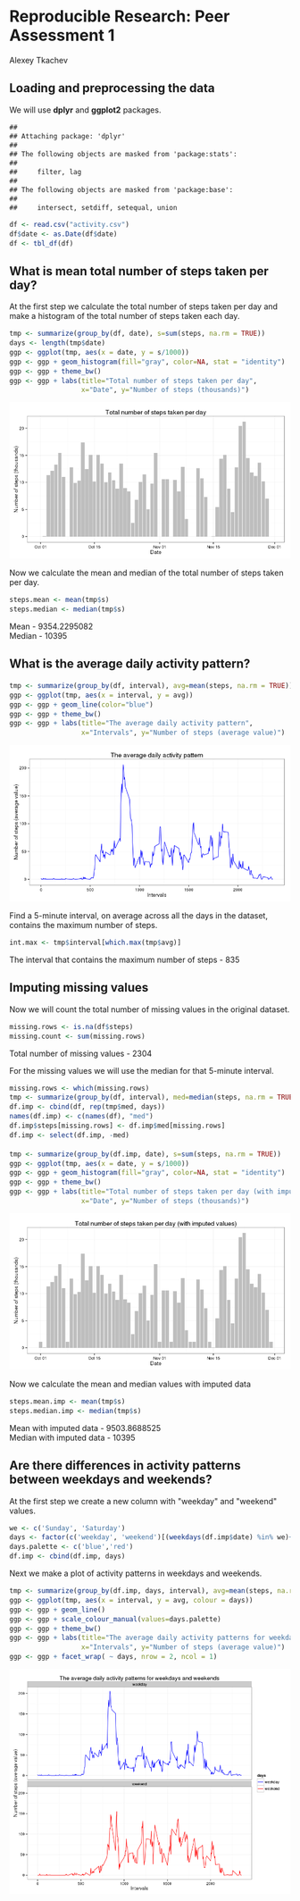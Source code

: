 # Reproducible Research: Peer Assessment 1
Alexey Tkachev  


## Loading and preprocessing the data
We will use **dplyr** and **ggplot2** packages.  

```
## 
## Attaching package: 'dplyr'
## 
## The following objects are masked from 'package:stats':
## 
##     filter, lag
## 
## The following objects are masked from 'package:base':
## 
##     intersect, setdiff, setequal, union
```


```r
df <- read.csv("activity.csv")
df$date <- as.Date(df$date)
df <- tbl_df(df)
```


## What is mean total number of steps taken per day?
At the first step we calculate the total number of steps taken per day and make a histogram of the total number of steps taken each day.

```r
tmp <- summarize(group_by(df, date), s=sum(steps, na.rm = TRUE))
days <- length(tmp$date)
ggp <- ggplot(tmp, aes(x = date, y = s/1000))
ggp <- ggp + geom_histogram(fill="gray", color=NA, stat = "identity")
ggp <- ggp + theme_bw()
ggp <- ggp + labs(title="Total number of steps taken per day",
                  x="Date", y="Number of steps (thousands)")
```
 
![](PA1_template_files/figure-html/steps_per_day_draw-1.png) 

Now we calculate the mean and median of the total number of steps taken per day.

```r
steps.mean <- mean(tmp$s)
steps.median <- median(tmp$s)
```
Mean - 9354.2295082  
Median - 10395  


## What is the average daily activity pattern?

```r
tmp <- summarize(group_by(df, interval), avg=mean(steps, na.rm = TRUE))
ggp <- ggplot(tmp, aes(x = interval, y = avg))
ggp <- ggp + geom_line(color="blue")
ggp <- ggp + theme_bw()
ggp <- ggp + labs(title="The average daily activity pattern",
                  x="Intervals", y="Number of steps (average value)")
```

![](PA1_template_files/figure-html/activity_pattern_draw-1.png) 

Find a 5-minute interval, on average across all the days in the dataset, contains the maximum number of steps.

```r
int.max <- tmp$interval[which.max(tmp$avg)]
```
The interval that contains the maximum number of steps - 835  

## Imputing missing values
Now we will count the total number of missing values in the original dataset.

```r
missing.rows <- is.na(df$steps)
missing.count <- sum(missing.rows)
```
Total number of missing values - 2304  

For the missing values we will use the median for that 5-minute interval.  

```r
missing.rows <- which(missing.rows)
tmp <- summarize(group_by(df, interval), med=median(steps, na.rm = TRUE))
df.imp <- cbind(df, rep(tmp$med, days))
names(df.imp) <- c(names(df), "med")
df.imp$steps[missing.rows] <- df.imp$med[missing.rows]
df.imp <- select(df.imp, -med)

tmp <- summarize(group_by(df.imp, date), s=sum(steps, na.rm = TRUE))
ggp <- ggplot(tmp, aes(x = date, y = s/1000))
ggp <- ggp + geom_histogram(fill="gray", color=NA, stat = "identity")
ggp <- ggp + theme_bw()
ggp <- ggp + labs(title="Total number of steps taken per day (with imputed values)",
                  x="Date", y="Number of steps (thousands)")
```

![](PA1_template_files/figure-html/imputing_values_draw-1.png) 

Now we calculate the mean and median values with imputed data

```r
steps.mean.imp <- mean(tmp$s)
steps.median.imp <- median(tmp$s)
```
Mean with imputed data - 9503.8688525  
Median with imputed data - 10395 

## Are there differences in activity patterns between weekdays and weekends?
At the first step we create a new column with "weekday" and "weekend" values.

```r
we <- c('Sunday', 'Saturday')
days <- factor(c('weekday', 'weekend')[(weekdays(df.imp$date) %in% we)+1L])
days.palette <- c('blue','red')
df.imp <- cbind(df.imp, days)
```
Next we make a plot of activity patterns in weekdays and weekends.

```r
tmp <- summarize(group_by(df.imp, days, interval), avg=mean(steps, na.rm = TRUE))
ggp <- ggplot(tmp, aes(x = interval, y = avg, colour = days))
ggp <- ggp + geom_line()
ggp <- ggp + scale_colour_manual(values=days.palette) 
ggp <- ggp + theme_bw()
ggp <- ggp + labs(title="The average daily activity patterns for weekdays and weekends",
                  x="Intervals", y="Number of steps (average value)")
ggp <- ggp + facet_wrap( ~ days, nrow = 2, ncol = 1)
```

![](PA1_template_files/figure-html/activity_pattern_wd_draw-1.png) 
